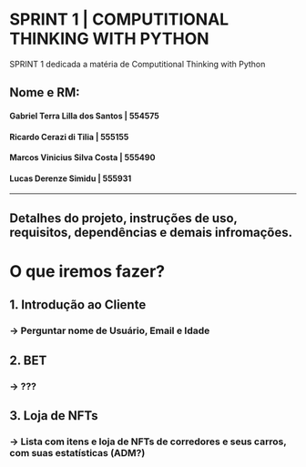# SPRINT 1 | COMPUTITIONAL THINKING WITH PYTHON
SPRINT 1 dedicada a matéria de Computitional Thinking with Python

## Nome e RM:
#### Gabriel Terra Lilla dos Santos | 554575

#### Ricardo Cerazi di Tilia | 555155

#### Marcos Vinicius Silva Costa | 555490

#### Lucas Derenze Simidu | 555931

--------------------------------------------------------------------------

## Detalhes do projeto, instruções de uso, requisitos, dependências e demais infromações.

# O que iremos fazer?

## 1. Introdução ao Cliente
### -> Perguntar nome de Usuário, Email e Idade

## 2. BET
### -> ???

## 3. Loja de NFTs
### -> Lista com itens e loja de NFTs de corredores e seus carros, com suas estatísticas (ADM?)



